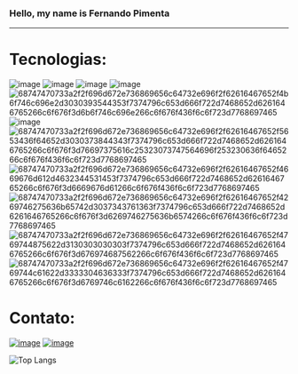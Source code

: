 ### Hello, my name is Fernando Pimenta

<hr/>



# Tecnologias:
![image](https://user-images.githubusercontent.com/76439349/127048268-06a79ba7-6f67-4cb0-a959-6c02c1ecdef5.png)
![image](https://user-images.githubusercontent.com/76439349/127048328-b0aa226b-40d7-42d8-836f-8efdfbade797.png)
![image](https://user-images.githubusercontent.com/76439349/127048414-d2c31c78-2fd4-48e1-98c9-bd6a0074b394.png)
![image](https://img.shields.io/badge/Android-3DDC84?style=for-the-badge&logo=android&logoColor=white)
![68747470733a2f2f696d672e736869656c64732e696f2f62616467652f4b6f746c696e2d3030393544353f7374796c653d666f722d7468652d6261646765266c6f676f3d6b6f746c696e266c6f676f436f6c6f723d7768697465](https://github.com/AyrtonRSPorto/AyrtonRSPorto/assets/76439349/0a03e5d2-4e76-4369-ba3c-712e87c462d3)
![image](https://user-images.githubusercontent.com/76439349/127048580-d27d8c99-4781-4bbb-ac70-905c7cc242c9.png)
![68747470733a2f2f696d672e736869656c64732e696f2f62616467652f5653436f64652d3030373844343f7374796c653d666f722d7468652d6261646765266c6f676f3d76697375616c25323073747564696f253230636f6465266c6f676f436f6c6f723d7768697465](https://github.com/AyrtonRSPorto/AyrtonRSPorto/assets/76439349/e5a96e03-dbc0-46fc-8d9b-b44cfdf00890)
![68747470733a2f2f696d672e736869656c64732e696f2f62616467652f4669676d612d4632344531453f7374796c653d666f722d7468652d6261646765266c6f676f3d6669676d61266c6f676f436f6c6f723d7768697465](https://github.com/AyrtonRSPorto/AyrtonRSPorto/assets/76439349/ed8f213b-408d-440d-b472-ded5862ba455)
![68747470733a2f2f696d672e736869656c64732e696f2f62616467652f4269746275636b65742d3037343761363f7374796c653d666f722d7468652d6261646765266c6f676f3d6269746275636b6574266c6f676f436f6c6f723d7768697465](https://github.com/AyrtonRSPorto/AyrtonRSPorto/assets/76439349/c25fd450-31a1-4554-87a9-c9d5c120d752)
![68747470733a2f2f696d672e736869656c64732e696f2f62616467652f4769744875622d3130303030303f7374796c653d666f722d7468652d6261646765266c6f676f3d676974687562266c6f676f436f6c6f723d7768697465](https://github.com/AyrtonRSPorto/AyrtonRSPorto/assets/76439349/705eb6c0-e161-48f5-8fdb-adf4cbc6d630)
![68747470733a2f2f696d672e736869656c64732e696f2f62616467652f4769744c61622d3333304636333f7374796c653d666f722d7468652d6261646765266c6f676f3d6769746c6162266c6f676f436f6c6f723d7768697465](https://github.com/AyrtonRSPorto/AyrtonRSPorto/assets/76439349/6b6a7358-0f61-48ea-8650-6978fca1ed9f)




# Contato:
<a href ='https://www.linkedin.com/fepimenta/'>![image](https://user-images.githubusercontent.com/76439349/127049372-1affd31e-9f4c-48cb-90ac-279901cd8aa4.png)<a/>
<a href ='mailto:fernandopimentadev@gmail.com'>![image](https://img.shields.io/badge/Gmail-D14836?style=for-the-badge&logo=gmail&logoColor=white)<a/>


![Top Langs](https://github-readme-stats.vercel.app/api/top-langs/?username=NandoPimenta&size_weight=0.5&count_weight=0.5)


